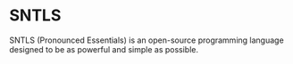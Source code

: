 # SNTLS
SNTLS (Pronounced Essentials) is an open-source programming language designed to be as powerful and simple as possible.
